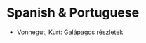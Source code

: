 # Spanish & Portuguese

- Vonnegut, Kurt: Galápagos [részletek](_details/%7Bopf.creator%7D.md#id_1619)
